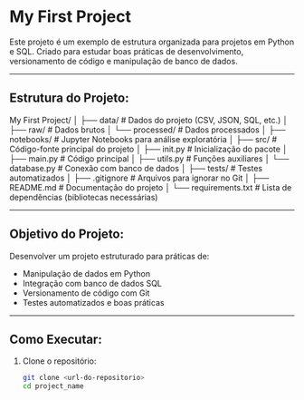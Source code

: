 # My First Project
Este projeto é um exemplo de estrutura organizada para projetos em Python e SQL.
Criado para estudar boas práticas de desenvolvimento, versionamento de código e manipulação de banco de dados.

---

## Estrutura do Projeto:
My First Project/
│
├── data/ # Dados do projeto (CSV, JSON, SQL, etc.)
│ ├── raw/ # Dados brutos
│ └── processed/ # Dados processados
│
├── notebooks/ # Jupyter Notebooks para análise exploratória
│
├── src/ # Código-fonte principal do projeto
│ ├── init.py # Inicialização do pacote
│ ├── main.py # Código principal
│ ├── utils.py # Funções auxiliares
│ └── database.py # Conexão com banco de dados
│
├── tests/ # Testes automatizados
│
├── .gitignore # Arquivos para ignorar no Git
│
├── README.md # Documentação do projeto
│
└── requirements.txt # Lista de dependências (bibliotecas necessárias)

---

## **Objetivo do Projeto:**
Desenvolver um projeto estruturado para práticas de:
- Manipulação de dados em Python
- Integração com banco de dados SQL
- Versionamento de código com Git
- Testes automatizados e boas práticas

---

## **Como Executar:**
1. Clone o repositório:
    ```bash
    git clone <url-do-repositorio>
    cd project_name
    
